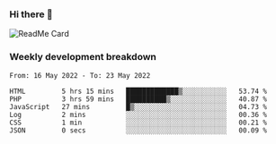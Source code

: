 ### Hi there 👋

<!--
**itzcy/itzcy** is a ✨ _special_ ✨ repository because its `README.md` (this file) appears on your GitHub profile.

Here are some ideas to get you started:

- 🔭 I’m currently working on ...
- 🌱 I’m currently learning ...
- 👯 I’m looking to collaborate on ...
- 🤔 I’m looking for help with ...
- 💬 Ask me about ...
- 📫 How to reach me: ...
- 😄 Pronouns: ...
- ⚡ Fun fact: ...
-->
![ReadMe Card](https://github-readme-stats.vercel.app/api?username=itzcy&show_icons=true&title_color=2d3198&icon_color=797cb8&text_color=24292e&bg_color=f6f8fa)

### Weekly development breakdown
<!--START_SECTION:waka-->

```text
From: 16 May 2022 - To: 23 May 2022

HTML         5 hrs 15 mins   █████████████▒░░░░░░░░░░░   53.74 %
PHP          3 hrs 59 mins   ██████████▒░░░░░░░░░░░░░░   40.87 %
JavaScript   27 mins         █▒░░░░░░░░░░░░░░░░░░░░░░░   04.73 %
Log          2 mins          ░░░░░░░░░░░░░░░░░░░░░░░░░   00.36 %
CSS          1 min           ░░░░░░░░░░░░░░░░░░░░░░░░░   00.21 %
JSON         0 secs          ░░░░░░░░░░░░░░░░░░░░░░░░░   00.09 %
```

<!--END_SECTION:waka-->
